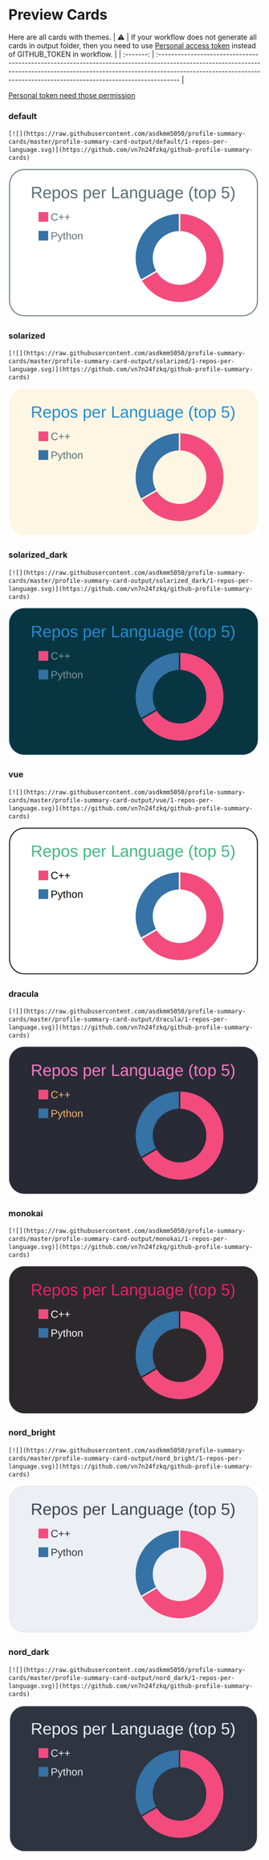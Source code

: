 
# Preview Cards

Here are all cards with themes.
| :warning: | If your workflow does not generate all cards in output folder, then you need to use [Personal access token](https://docs.github.com/en/actions/configuring-and-managing-workflows/creating-and-storing-encrypted-secrets) instead of GITHUB_TOKEN in workflow. |
| :-------: | :------------------------------------------------------------------------------------------------------------------------------------------------------------------------------------------------------------------------------------------------ |

[Personal token need those permission](https://github.com/vn7n24fzkq/github-profile-summary-cards/wiki/Personal-access-token-permissions)


### default


```
[![](https://raw.githubusercontent.com/asdkmm5050/profile-summary-cards/master/profile-summary-card-output/default/1-repos-per-language.svg)](https://github.com/vn7n24fzkq/github-profile-summary-cards)
```
![](https://raw.githubusercontent.com/asdkmm5050/profile-summary-cards/master/profile-summary-card-output/default/1-repos-per-language.svg)


### solarized


```
[![](https://raw.githubusercontent.com/asdkmm5050/profile-summary-cards/master/profile-summary-card-output/solarized/1-repos-per-language.svg)](https://github.com/vn7n24fzkq/github-profile-summary-cards)
```
![](https://raw.githubusercontent.com/asdkmm5050/profile-summary-cards/master/profile-summary-card-output/solarized/1-repos-per-language.svg)


### solarized_dark


```
[![](https://raw.githubusercontent.com/asdkmm5050/profile-summary-cards/master/profile-summary-card-output/solarized_dark/1-repos-per-language.svg)](https://github.com/vn7n24fzkq/github-profile-summary-cards)
```
![](https://raw.githubusercontent.com/asdkmm5050/profile-summary-cards/master/profile-summary-card-output/solarized_dark/1-repos-per-language.svg)


### vue


```
[![](https://raw.githubusercontent.com/asdkmm5050/profile-summary-cards/master/profile-summary-card-output/vue/1-repos-per-language.svg)](https://github.com/vn7n24fzkq/github-profile-summary-cards)
```
![](https://raw.githubusercontent.com/asdkmm5050/profile-summary-cards/master/profile-summary-card-output/vue/1-repos-per-language.svg)


### dracula


```
[![](https://raw.githubusercontent.com/asdkmm5050/profile-summary-cards/master/profile-summary-card-output/dracula/1-repos-per-language.svg)](https://github.com/vn7n24fzkq/github-profile-summary-cards)
```
![](https://raw.githubusercontent.com/asdkmm5050/profile-summary-cards/master/profile-summary-card-output/dracula/1-repos-per-language.svg)


### monokai


```
[![](https://raw.githubusercontent.com/asdkmm5050/profile-summary-cards/master/profile-summary-card-output/monokai/1-repos-per-language.svg)](https://github.com/vn7n24fzkq/github-profile-summary-cards)
```
![](https://raw.githubusercontent.com/asdkmm5050/profile-summary-cards/master/profile-summary-card-output/monokai/1-repos-per-language.svg)


### nord_bright


```
[![](https://raw.githubusercontent.com/asdkmm5050/profile-summary-cards/master/profile-summary-card-output/nord_bright/1-repos-per-language.svg)](https://github.com/vn7n24fzkq/github-profile-summary-cards)
```
![](https://raw.githubusercontent.com/asdkmm5050/profile-summary-cards/master/profile-summary-card-output/nord_bright/1-repos-per-language.svg)


### nord_dark


```
[![](https://raw.githubusercontent.com/asdkmm5050/profile-summary-cards/master/profile-summary-card-output/nord_dark/1-repos-per-language.svg)](https://github.com/vn7n24fzkq/github-profile-summary-cards)
```
![](https://raw.githubusercontent.com/asdkmm5050/profile-summary-cards/master/profile-summary-card-output/nord_dark/1-repos-per-language.svg)

